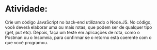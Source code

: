 # Atividade:

Crie um código JavaScript no back-end utilizando o Node.JS. No código, você deverá elaborar uma ou mais rotas, que podem ser de qualquer tipo (get, put etc). Depois, faça um teste em aplicações de rota, como o Postman ou o Insomnia, para confirmar se o retorno está coerente com o que você programou.